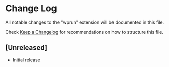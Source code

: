 # Change Log

All notable changes to the "wprun" extension will be documented in this file.

Check [Keep a Changelog](http://keepachangelog.com/) for recommendations on how to structure this file.

## [Unreleased]

- Initial release